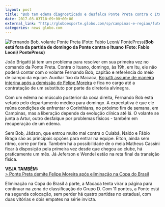 ```yaml
---
layout: post
title: "Bob tem edema diagnosticado e desfalca Ponte Preta contra o Ituano"
date: 2017-03-03T18:09:00+00:00
external_link: "http://globoesporte.globo.com/sp/campinas-e-regiao/futebol/times/ponte-preta/noticia/2017/03/bob-tem-edema-diagnosticado-e-desfalca-ponte-preta-contra-o-ituano.html"
categories: news globo.com
---
```

 ![Fernando Bob, volante Ponte Preta (Foto: Fabio Leoni/ PontePress)](http://s2.glbimg.com/xkQtpZezu5mIGTSC1_RZGv2pGnM=/326x10:810x650/300x397/s.glbimg.com/es/ge/f/original/2017/02/20/bob.3.jpg "Fernando Bob, volante Ponte Preta (Foto: Fabio Leoni/ PontePress)")**Bob está fora da partida de domingo da Ponte contra o Ituano (Foto: Fabio Leoni/ PontePress)**

João Brigatti já tem um problema para resolver em sua primeira vez no comando da Ponte Preta. Contra o Ituano, domingo, às 19h, em Itu, ele não poderá contar com o volante Fernando Bob, capitão e referência do meio de campo da equipe. Auxiliar fixo da Macaca, [Brigatti assume de maneira interina após a demissão de Felipe Moreira](http://globoesporte.globo.com/sp/campinas-e-regiao/futebol/times/ponte-preta/noticia/2017/03/ponte-preta-demite-felipe-moreira-apos-eliminacao-na-copa-do-brasil.html) e fica no cargo até a contratação de um substituto por parte da diretoria alvinegra.&nbsp;

Com um edema no músculo posterior da coxa direita, Fernando Bob está vetado pelo departamento médico para domingo. A expectativa é que ele reúna condições de enfrentar o Corinthians, no próximo fim de semana, em Campinas, mas a liberação depende da evolução clínica até lá.&nbsp;O volante se junta a Artur, outro desfalque por problemas físicos - também em recuperação de um edema.&nbsp;

Sem Bob, Jádson, que entrou muito mal contra o Cuiabá, Naldo e Fábio Braga são as principais opções para entrar na equipe. Elton, ainda sem ritmo, corre por fora. Também há a possibilidade de o meia Matheus Cassini ficar à disposição pela primeira vez desde que chegou ao clube, há praticamente um mês.&nbsp;Já Jeferson e Wendel estão na reta final da transição física.&nbsp;

**VEJA TAMBÉM:**  
[\>&nbsp;Ponte Preta demite Felipe Moreira após eliminação na Copa do Brasil](http://globoesporte.globo.com/sp/campinas-e-regiao/futebol/times/ponte-preta/noticia/2017/03/ponte-preta-demite-felipe-moreira-apos-eliminacao-na-copa-do-brasil.html)

Eliminação na Copa do Brasil à parte, a Macaca tenta virar a página para continuar na zona de classificação do Grupo D. Com 11 pontos, a Ponte está na segunda colocação, sem perder há quatro partidas no estadual, com duas vitórias e dois empates na série invicta.&nbsp;

